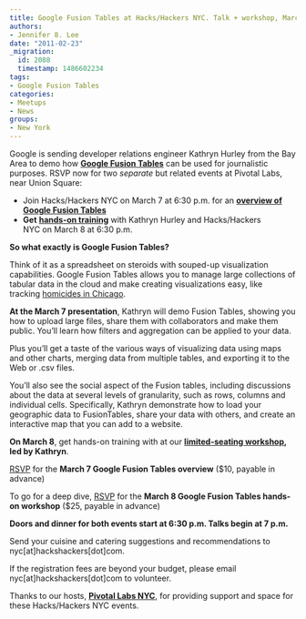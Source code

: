 ```yaml
---
title: Google Fusion Tables at Hacks/Hackers NYC. Talk + workshop, March 7-8
authors:
- Jennifer 8. Lee
date: "2011-02-23"
_migration:
  id: 2088
  timestamp: 1486602234
tags:
- Google Fusion Tables
categories:
- Meetups
- News
groups:
- New York
---
```


Google is sending developer relations engineer Kathryn Hurley from the Bay Area to demo how [**Google Fusion Tables**][1] can be used for journalistic purposes. RSVP now for two _separate_ but related events at Pivotal Labs, near Union Square:

  * Join Hacks/Hackers NYC on March 7 at 6:30 p.m. for an [**overview of Google Fusion Tables**][2]
  * **Get** [**hands-on training**][3] with Kathryn Hurley and Hacks/Hackers NYC on March 8 at 6:30 p.m.

**So what exactly is Google Fusion Tables?**

Think of it as a spreadsheet on steroids with souped-up visualization capabilities. Google Fusion Tables allows you to manage large collections of tabular data in the cloud and make creating visualizations easy, like tracking [homicides in Chicago][4].

**At the March 7 presentation**, Kathryn will demo Fusion Tables, showing you how to upload large files, share them with collaborators and make them public. You&#8217;ll learn how filters and aggregation can be applied to your data.

Plus you&#8217;ll get a taste of the various ways of visualizing data using maps and other charts, merging data from multiple tables, and exporting it to the Web or .csv files.

You&#8217;ll also see the social aspect of the Fusion tables, including discussions about the data at several levels of granularity, such as rows, columns and individual cells. Specifically, Kathryn demonstrate how to load your geographic data to FusionTables, share your data with others, and create an interactive map that you can add to a website.

**On March 8**, get hands-on training with at our **[limited-seating workshop][3], led by Kathryn**.

[RSVP][2] for the **March 7 Google Fusion Tables overview** ($10, payable in advance)

To go for a deep dive, [RSVP][3] for the **March 8 Google Fusion Tables hands-on workshop** ($25, payable in advance)

**Doors and dinner for both events start at 6:30 p.m. Talks begin at 7 p.m.**

Send your cuisine and catering suggestions and recommendations to nyc[at]hackshackers[dot]com.

If the registration fees are beyond your budget, please email nyc[at]hackshackers[dot]com to volunteer.

Thanks to our hosts, **[Pivotal Labs NYC][5]**, for providing support and space for these Hacks/Hackers NYC events.

 [1]: http://www.google.com/fusiontables/
 [2]: http://j.mp/fKQvx3
 [3]: http://j.mp/gOGnzX
 [4]: http://www.google.com/fusiontables/embedviz?viz=MAP&q=select+col0%2C+col1%2C+col2%2C+col3%2C+col4%2C+col5%2C+col6%2C+col7%2C+col8%2C+col9%2C+col10%2C+col11+from+139529+&h=false&lat=41.89512180073503&lng=-87.68840789794922&z=12&t=1&l=col11
 [5]: http://pivotallabs.com/